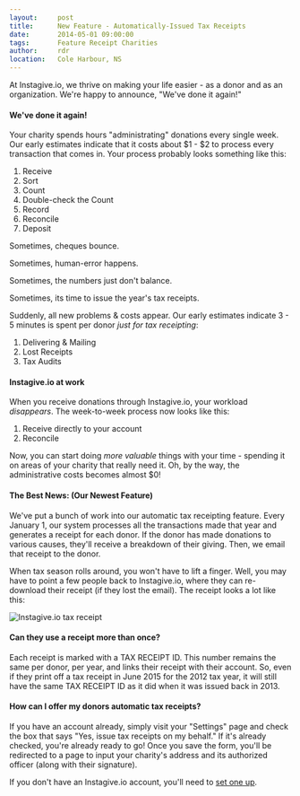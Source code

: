 ```yaml
---
layout:     post
title:      New Feature - Automatically-Issued Tax Receipts
date:       2014-05-01 09:00:00
tags:       Feature Receipt Charities
author:     rdr
location:   Cole Harbour, NS
---
```


At Instagive.io, we thrive on making your life easier - as a donor and as an organization. We're happy to announce, "We've done it again!"

#### We've done it again!

Your charity spends hours "administrating" donations every single week. Our early estimates indicate that it costs about $1 - $2 to process every transaction that comes in. Your process probably looks something like this:

<!-- more -->

1. Receive
2. Sort
3. Count
4. Double-check the Count
5. Record
6. Reconcile
7. Deposit

Sometimes, cheques bounce.

Sometimes, human-error happens.

Sometimes, the numbers just don't balance.

Sometimes, its time to issue the year's tax receipts.

Suddenly, all new problems & costs appear. Our early estimates indicate 3 - 5 minutes is spent per donor *just for tax receipting*:

1. Delivering & Mailing
2. Lost Receipts
3. Tax Audits

#### Instagive.io at work

When you receive donations through Instagive.io, your workload *disappears*. The week-to-week process now looks like this:

1. Receive directly to your account
2. Reconcile

Now, you can start doing *more valuable* things with your time - spending it on areas of your charity that really need it. Oh, by the way, the administrative costs becomes almost $0!

#### The Best News: (Our Newest Feature)

We've put a bunch of work into our automatic tax receipting feature. Every January 1, our system processes all the transactions made that year and generates a receipt for each donor. If the donor has made donations to various causes, they'll receive a breakdown of their giving. Then, we email that receipt to the donor.

When tax season rolls around, you won't have to lift a finger. Well, you may have to point a few people back to Instagive.io, where they can re-download their receipt (if they lost the email). The receipt looks a lot like this:

![Instagive.io tax receipt](/assets/imgs/posts/2014/05/tax-receipt.png)

#### Can they use a receipt more than once?

Each receipt is marked with a TAX RECEIPT ID. This number remains the same per donor, per year, and links their receipt with their account. So, even if they print off a tax receipt in June 2015 for the 2012 tax year, it will still have the same TAX RECEIPT ID as it did when it was issued back in 2013.

#### How can I offer my donors automatic tax receipts?

If you have an account already, simply visit your "Settings" page and check the box that says "Yes, issue tax receipts on my behalf." If it's already checked, you're already ready to go! Once you save the form, you'll be redirected to a page to input your charity's address and its authorized officer (along with their signature).

If you don't have an Instagive.io account, you'll need to [set one up](https://instagive.io/organizations/new).